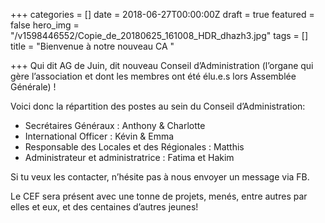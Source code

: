 +++
categories = []
date = 2018-06-27T00:00:00Z
draft = true
featured = false
hero_img = "/v1598446552/Copie_de_20180625_161008_HDR_dhazh3.jpg"
tags = []
title = "Bienvenue à notre nouveau CA "

+++
Qui dit AG de Juin, dit nouveau Conseil d’Administration (l’organe qui gère l’association et dont les membres ont été élu.e.s lors Assemblée Générale) !

Voici donc la répartition des postes au sein du Conseil d’Administration:

* Secrétaires Généraux : Anthony & Charlotte
* International Officer : Kévin & Emma
* Responsable des Locales et des Régionales : Matthis
* Administrateur et administratrice : Fatima et Hakim

Si tu veux les contacter, n’hésite pas à nous envoyer un message via FB.

Le CEF sera présent avec une tonne de projets, menés, entre autres par elles et eux, et des centaines d’autres jeunes!